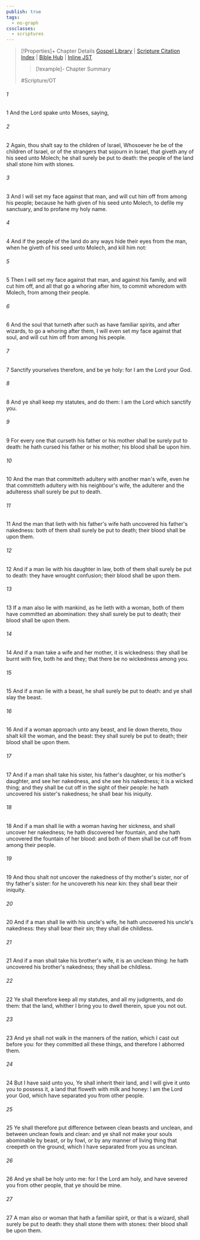 ```yaml
---
publish: true
tags:
  - no-graph
cssclasses:
  - scriptures
---
```

>[!Properties]+ Chapter Details
>[Gospel Library](https://churchofjesuschrist.org/study/scriptures/ot/lev/20?lang=eng)    |    [Scripture Citation Index](https://scriptures.byu.edu/#06714::c06714)    |    [Bible Hub](https://biblehub.com/leviticus/20.htm)    |    [Inline JST](https://scripturetoolbox.com/html/ic/Leviticus/20.html)
>>[!example]- Chapter Summary
>> 
> 
>
>#Scripture/OT
###### 1
1 And the Lord spake unto Moses, saying,
###### 2
2 Again, thou shalt say to the children of Israel, Whosoever he be of the children of Israel, or of the strangers that sojourn in Israel, that giveth any of his seed unto Molech; he shall surely be put to death: the people of the land shall stone him with stones.
###### 3
3 And I will set my face against that man, and will cut him off from among his people; because he hath given of his seed unto Molech, to defile my sanctuary, and to profane my holy name.
###### 4
4 And if the people of the land do any ways hide their eyes from the man, when he giveth of his seed unto Molech, and kill him not:
###### 5
5 Then I will set my face against that man, and against his family, and will cut him off, and all that go a whoring after him, to commit whoredom with Molech, from among their people.
###### 6
6 And the soul that turneth after such as have familiar spirits, and after wizards, to go a whoring after them, I will even set my face against that soul, and will cut him off from among his people.
###### 7
7 Sanctify yourselves therefore, and be ye holy: for I am the Lord your God.
###### 8
8 And ye shall keep my statutes, and do them: I am the Lord which sanctify you.
###### 9
9 For every one that curseth his father or his mother shall be surely put to death: he hath cursed his father or his mother; his blood shall be upon him.
###### 10
10 And the man that committeth adultery with another man's wife, even he that committeth adultery with his neighbour's wife, the adulterer and the adulteress shall surely be put to death.
###### 11
11 And the man that lieth with his father's wife hath uncovered his father's nakedness: both of them shall surely be put to death; their blood shall be upon them.
###### 12
12 And if a man lie with his daughter in law, both of them shall surely be put to death: they have wrought confusion; their blood shall be upon them.
###### 13
13 If a man also lie with mankind, as he lieth with a woman, both of them have committed an abomination: they shall surely be put to death; their blood shall be upon them.
###### 14
14 And if a man take a wife and her mother, it is wickedness: they shall be burnt with fire, both he and they; that there be no wickedness among you.
###### 15
15 And if a man lie with a beast, he shall surely be put to death: and ye shall slay the beast.
###### 16
16 And if a woman approach unto any beast, and lie down thereto, thou shalt kill the woman, and the beast: they shall surely be put to death; their blood shall be upon them.
###### 17
17 And if a man shall take his sister, his father's daughter, or his mother's daughter, and see her nakedness, and she see his nakedness; it is a wicked thing; and they shall be cut off in the sight of their people: he hath uncovered his sister's nakedness; he shall bear his iniquity.
###### 18
18 And if a man shall lie with a woman having her sickness, and shall uncover her nakedness; he hath discovered her fountain, and she hath uncovered the fountain of her blood: and both of them shall be cut off from among their people.
###### 19
19 And thou shalt not uncover the nakedness of thy mother's sister, nor of thy father's sister: for he uncovereth his near kin: they shall bear their iniquity.
###### 20
20 And if a man shall lie with his uncle's wife, he hath uncovered his uncle's nakedness: they shall bear their sin; they shall die childless.
###### 21
21 And if a man shall take his brother's wife, it is an unclean thing: he hath uncovered his brother's nakedness; they shall be childless.
###### 22
22 Ye shall therefore keep all my statutes, and all my judgments, and do them: that the land, whither I bring you to dwell therein, spue you not out.
###### 23
23 And ye shall not walk in the manners of the nation, which I cast out before you: for they committed all these things, and therefore I abhorred them.
###### 24
24 But I have said unto you, Ye shall inherit their land, and I will give it unto you to possess it, a land that floweth with milk and honey: I am the Lord your God, which have separated you from other people.
###### 25
25 Ye shall therefore put difference between clean beasts and unclean, and between unclean fowls and clean: and ye shall not make your souls abominable by beast, or by fowl, or by any manner of living thing that creepeth on the ground, which I have separated from you as unclean.
###### 26
26 And ye shall be holy unto me: for I the Lord am holy, and have severed you from other people, that ye should be mine.
###### 27
27 A man also or woman that hath a familiar spirit, or that is a wizard, shall surely be put to death: they shall stone them with stones: their blood shall be upon them.
